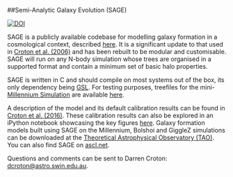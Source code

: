 ##Semi-Analytic Galaxy Evolution (SAGE)

[![DOI](https://zenodo.org/badge/13542/darrencroton/sage.svg)](https://zenodo.org/badge/latestdoi/13542/darrencroton/sage)

SAGE is a publicly available codebase for modelling galaxy formation in a cosmological context, described [here](http://arxiv.org/abs/1601.04709). It is a significant update to that used in [Croton et al. (2006)](http://arxiv.org/abs/astro-ph/0508046) and has been rebuilt to be modular and customisable. SAGE will run on any N-body simulation whose trees are organised in a supported format and contain a minimum set of basic halo properties. 

SAGE is written in C and should compile on most systems out of the box, its only dependency being [GSL](http://www.gnu.org/software/gsl/). For testing purposes, treefiles for the mini-[Millennium Simulation](http://arxiv.org/abs/astro-ph/0504097) are available [here](http://supercomputing.swin.edu.au/data-sharing-cluster/mini-millennium-simulation/).

A description of the model and its default calibration results can be found in [Croton et al. (2016)](http://arxiv.org/abs/1601.04709). These calibration results can also be explored in an iPython notebook showcasing the key figures [here](https://github.com/darrencroton/sage/blob/master/output/SAGE_MM.ipynb). Galaxy formation models built using SAGE on the Millennium, Bolshoi and GiggleZ simulations can be downloaded at the [Theoretical Astrophysical Observatory (TAO)](https://tao.asvo.org.au/). You can also find SAGE on [ascl.net](http://ascl.net/code/v/1298).

Questions and comments can be sent to Darren Croton: dcroton@astro.swin.edu.au.

